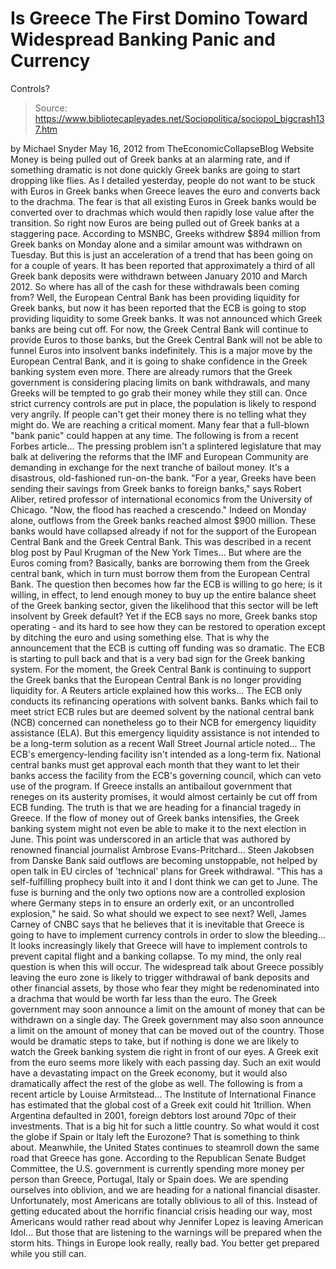 # Is Greece The First Domino Toward Widespread Banking Panic and Currency 
Controls?

> Source: https://www.bibliotecapleyades.net/Sociopolitica/sociopol_bigcrash137.htm

by Michael Snyder
May 16, 2012
from
TheEconomicCollapseBlog Website
Money is being pulled out of Greek banks at an alarming rate, and if
something dramatic is not done quickly Greek banks are going to start
dropping like flies.
As I
detailed yesterday, people do not want to
be stuck with Euros in Greek banks when Greece leaves the euro and converts
back to the drachma. The fear is that all existing Euros in Greek banks
would be converted over to drachmas which would then rapidly lose value
after the transition.
So right now Euros are being pulled out of Greek
banks at a staggering pace.
According to MSNBC, Greeks
withdrew $894 million from Greek banks on
Monday alone and a similar amount was withdrawn on Tuesday. But this is just
an acceleration of a trend that has been going on for a couple of years. It
has been reported that approximately a third of all Greek bank deposits were
withdrawn between January 2010 and March 2012.
So where has all of the cash for these
withdrawals been coming from? Well, the European Central Bank has been
providing liquidity for Greek banks, but now it has been reported that the
ECB is going to
stop providing liquidity to some Greek
banks. It was not announced which Greek banks are being cut off.
For now, the Greek Central Bank will continue to
provide Euros to those banks, but the Greek Central Bank will not be able to
funnel Euros into insolvent banks indefinitely.
This is a major move by the European Central Bank, and it is going to shake
confidence in the Greek banking system even more.
There are already rumors that the Greek government is considering placing
limits on bank withdrawals, and many Greeks will be tempted to go grab their
money while they still can.
Once strict currency controls are put in place, the population is likely to
respond very angrily. If people can't get their money there is no telling
what they might do.
We are reaching a critical moment. Many fear that a full-blown "bank panic"
could happen at any time.
The following is from a
recent Forbes article...
The pressing problem isn't a splintered
legislature that may balk at delivering the reforms that the IMF and
European Community are demanding in exchange for the next tranche of
bailout money.
It's a disastrous, old-fashioned run-on-the
bank.
"For a year, Greeks have been sending
their savings from Greek banks to foreign banks," says Robert Aliber,
retired professor of international economics from the University of
Chicago.
"Now, the flood has reached a
crescendo."
Indeed on Monday alone, outflows from the
Greek banks reached almost $900 million.
These banks would have collapsed already if not
for the support of the European Central Bank and the Greek Central Bank.
This was described in
a recent blog post by Paul Krugman
of the New York Times...
But where are the Euros coming from?
Basically, banks are borrowing them from the
Greek central bank, which in turn must borrow them from the European
Central Bank. The question then becomes how far the ECB is willing to go
here; is it willing, in effect, to lend enough money to buy up the
entire balance sheet of the Greek banking sector, given the likelihood
that this sector will be left insolvent by Greek default?
Yet if the ECB says no more, Greek banks stop operating - and its hard
to see how they can be restored to operation except by ditching the euro
and using something else.
That is why the announcement that the ECB is
cutting off funding was so dramatic. The ECB is starting to pull back and
that is a very bad sign for the Greek banking system.
For the moment, the Greek Central Bank is continuing to support the Greek
banks that the European Central Bank is no longer providing liquidity for.
A Reuters article explained
how this works...
The ECB only conducts its refinancing
operations with solvent banks. Banks which fail to meet strict ECB rules
but are deemed solvent by the national central bank (NCB) concerned can
nonetheless go to their NCB for emergency liquidity assistance (ELA).
But this emergency liquidity assistance is not
intended to be a long-term solution as a recent Wall Street Journal
article noted...
The ECB's emergency-lending facility isn't
intended as a long-term fix. National central banks must get approval
each month that they want to let their banks access the facility from
the ECB's governing council, which can veto use of the program.
If Greece installs an antibailout government that reneges on its
austerity promises, it would almost certainly be cut off from ECB
funding.
The truth is that we are heading for a financial
tragedy in Greece. If the flow of money out of Greek banks intensifies, the
Greek banking system might not even be able to make it to the next election
in June.
This point was underscored
in an article that was authored by renowned
financial journalist Ambrose Evans-Pritchard...
Steen Jakobsen from Danske Bank said
outflows are becoming unstoppable, not helped by open talk in EU circles
of 'technical' plans for Greek withdrawal.
"This has a self-fulfilling prophecy
built into it and I dont think we can get to June. The fuse is
burning and the only two options now are a controlled explosion
where Germany steps in to ensure an orderly exit, or an uncontrolled
explosion," he said.
So what should we expect to see next?
Well, James Carney of CNBC says that he believes that
it is inevitable that Greece is going to
have to implement currency controls in order to slow the bleeding...
It looks increasingly likely that Greece
will have to implement controls to prevent capital flight and a banking
collapse. To my mind, the only real question is when this will occur.
The widespread talk about Greece possibly leaving the euro zone is
likely to trigger withdrawal of bank deposits and other financial
assets, by those who fear they might be redenominated into a drachma
that would be worth far less than the euro.
The Greek government may soon announce a limit
on the amount of money that can be withdrawn on a single day.
The Greek government may also soon announce a limit on the amount of money
that can be moved out of the country. Those would be dramatic steps to take,
but if nothing is done we are likely to watch the Greek banking system die
right in front of our eyes.
A
Greek exit from the euro seems more likely
with each passing day. Such an exit would have a devastating impact on the
Greek economy, but it would also dramatically affect the rest of the globe
as well.
The following is from
a recent article by Louise Armitstead...
The Institute of International Finance has
estimated that the global cost of a Greek exit could hit 1trillion.
When Argentina defaulted in 2001, foreign debtors lost around 70pc of
their investments.
That is a big hit for such a little country.
So what would it cost the globe if Spain or Italy left the Eurozone?
That is something to think about.
Meanwhile, the United States continues to steamroll down the same road that
Greece has gone. According to the Republican Senate Budget Committee, the
U.S. government is currently spending more money per person than Greece,
Portugal, Italy or Spain does.
We are
spending ourselves into oblivion, and we
are heading for a national financial disaster.
Unfortunately, most Americans are totally oblivious to all of this. Instead
of getting educated about the horrific financial crisis heading our way,
most Americans would rather read about why Jennifer Lopez is
leaving American Idol...
But those that are listening to the warnings will be prepared when
the storm hits.
Things in Europe look really, really bad.
You better get prepared while you still can.
